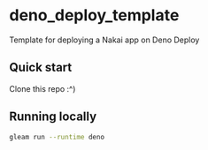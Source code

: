 # deno_deploy_template

Template for deploying a Nakai app on Deno Deploy

## Quick start

Clone this repo :^)

## Running locally

```sh
gleam run --runtime deno
```
